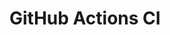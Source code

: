# GitHub Actions CI

































































































































































































































































































































































































































































































































































